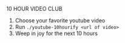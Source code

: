 10 HOUR VIDEO CLUB

1. Choose your favorite youtube video
2. Run `./youtube-10hourify <url of video>`
3. Weep in joy for the next 10 hours
